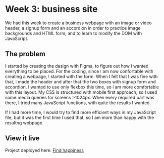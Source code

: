 # Week 3: business site

We had this week to create a business webpage with an image or video header, a signup form and an accordion in order to practice image backgrounds and HTML form, and to learn to modify the DOM with JavaScript.

## The problem

I started by creating the design with Figma, to figure out how I wanted everything to be placed. For the coding, since I am now confortable with creating a webpage, I started with the form. When I felt that I was fine with that, I made the header and after that the two boxes with signup form and accordion. I wanted to use only flexbox this time, so I am more comfortable with this layout. My CSS is structured with mobile first approach, so I used some media queries for screens >1024px. When every required part was there, I tried many JavaScript functions, with quite the results I wanted.

If I had more time, I would try to find more efficient ways in my JavaScript file, but it was the first time I used that, so I am more than happy with the resultng webpage.

## View it live
Project deployed here: [Find happiness](https://find-happiness.netlify.app)

